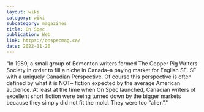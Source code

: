 ```yaml
---
layout: wiki
category: wiki
subcategory: magazines
title: On Spec
publication: Web
link: https://onspecmag.ca/
date: 2022-11-20
---
```


"In 1989, a small group of Edmonton writers formed The Copper Pig Writers Society in order to fill a niche in Canada–a paying market for English SF. SF with a uniquely Canadian Perspective. Of course this perspective is often defined by what it is NOT– fiction  expected by the average American audience. At least at the time when On Spec launched, Canadian writers of excellent short fiction were being turned down by the bigger markets because they simply did not fit the mold. They were too “alien”."
